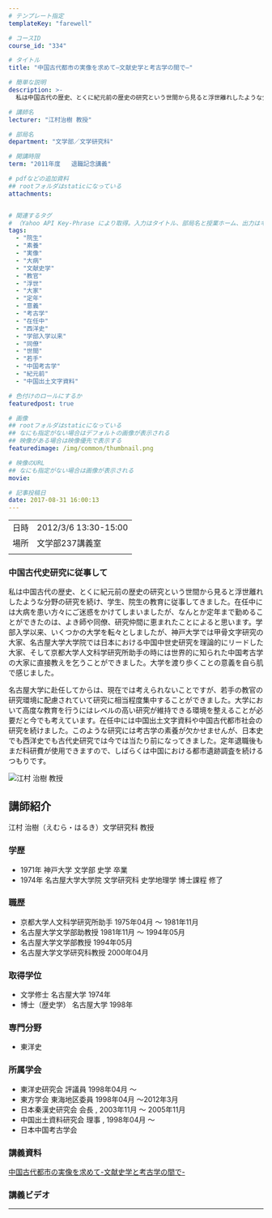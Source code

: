 ```yaml
---
# テンプレート指定
templateKey: "farewell"

# コースID
course_id: "334"

# タイトル
title: "中国古代都市の実像を求めて—文献史学と考古学の間で—"

# 簡単な説明
description: >-
  私は中国古代の歴史、とくに紀元前の歴史の研究という世間から見ると浮世離れしたような分野の研究を続け、学生、院生の教育に従事してきました。在任中には大病を患い方々にご迷惑をかけてしまいましたが、なんとか定年まで勤めることができたのは、よき師や同僚、研究仲間に恵まれたことによると思います。学部入学以来、いくつかの大学を転々としましたが、神戸大学では甲骨文字研究の大家、名古屋大学大学院では日本におけ ....

# 講師名
lecturer: "江村治樹 教授"

# 部局名
department: "文学部／文学研究科"

# 開講時限
term: "2011年度	退職記念講義"

# pdfなどの追加資料
## rootフォルダはstaticになっている
attachments:


# 関連するタグ
# （Yahoo API Key-Phrase により取得。入力はタイトル、部局名と授業ホーム、出力はキーフレーズ（tags））
tags:
  - "院生"
  - "素養"
  - "実像"
  - "大病"
  - "文献史学"
  - "教官"
  - "浮世"
  - "大家"
  - "定年"
  - "意義"
  - "考古学"
  - "在任中"
  - "西洋史"
  - "学部入学以来"
  - "同僚"
  - "世間"
  - "若手"
  - "中国考古学"
  - "紀元前"
  - "中国出土文字資料"

# 色付けのロールにするか
featuredpost: true

# 画像
## rootフォルダはstaticになっている
## なにも指定がない場合はデフォルトの画像が表示される
## 映像がある場合は映像優先で表示する
featuredimage: /img/common/thumbnail.png

# 映像のURL
## なにも指定がない場合は画像が表示される
movie: 

# 記事投稿日
date: 2017-08-31 16:00:13
---
```


|   |   |
|---|---|
| 日時 | 2012/3/6  13:30-15:00 |
| 場所 | 文学部237講義室 |
|   |   |


### 中国古代史研究に従事して

私は中国古代の歴史、とくに紀元前の歴史の研究という世間から見ると浮世離れしたような分野の研究を続け、学生、院生の教育に従事してきました。在任中には大病を患い方々にご迷惑をかけてしまいましたが、なんとか定年まで勤めることができたのは、よき師や同僚、研究仲間に恵まれたことによると思います。学部入学以来、いくつかの大学を転々としましたが、神戸大学では甲骨文字研究の大家、名古屋大学大学院では日本における中国中世史研究を理論的にリードした大家、そして京都大学人文科学研究所助手の時には世界的に知られた中国考古学の大家に直接教えを乞うことができました。大学を渡り歩くことの意義を自ら肌で感じました。

名古屋大学に赴任してからは、現在では考えられないことですが、若手の教官の研究環境に配慮されていて研究に相当程度集中することができました。大学において高度な教育を行うにはレベルの高い研究が維持できる環境を整えることが必要だと今でも考えています。在任中には中国出土文字資料や中国古代都市社会の研究を続けました。このような研究には考古学の素養が欠かせませんが、日本史でも西洋史でも古代史研究では今では当たり前になってきました。定年退職後もまだ科研費が使用できますので、しばらくは中国における都市遺跡調査を続けるつもりです。


![江村 治樹 教授](https://ocw.nagoya-u.jp/files/334/s_emura.png) 

## 講師紹介

江村 治樹（えむら・はるき）文学研究科 教授

### 学歴

* 1971年 神戸大学 文学部 史学 卒業
* 1974年 名古屋大学大学院 文学研究科 史学地理学 博士課程 修了

### 職歴

* 京都大学人文科学研究所助手 1975年04月 〜 1981年11月
* 名古屋大学文学部助教授 1981年11月 〜 1994年05月
* 名古屋大学文学部教授 1994年05月
* 名古屋大学文学研究科教授 2000年04月

### 取得学位

* 文学修士 名古屋大学 1974年
* 博士（歴史学） 名古屋大学 1998年

### 専門分野

* 東洋史

### 所属学会

* 東洋史研究会 評議員 1998年04月 〜
* 東方学会 東海地区委員 1998年04月 〜2012年3月
* 日本秦漢史研究会 会長 , 2003年11月 〜 2005年11月
* 中国出土資料研究会 理事 , 1998年04月 〜
* 日本中国考古学会


### 講義資料

[中国古代都市の実像を求めて-文献史学と考古学の間で-](https://ocw.nagoya-u.jp/files/334/H23emura_lastlecture_materials.pdf) 

### 講義ビデオ




-----